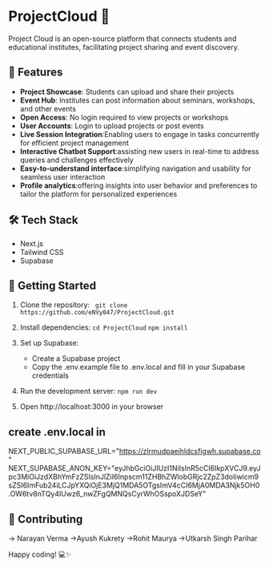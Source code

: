 # ProjectCloud 🚀
Project Cloud is an open-source platform that connects students and educational institutes, facilitating project sharing and event discovery.

## 🌟 Features

- **Project Showcase**: Students can upload and share their projects
- **Event Hub**: Institutes can post information about seminars, workshops, and other events
- **Open Access**: No login required to view projects or workshops
- **User Accounts**: Login to upload projects or post events
- **Live Session Integration**:Enabling users to engage in tasks concurrently for efficient project management
- **Interactive Chatbot Support**:assisting new users in real-time to address queries and challenges effectively
- **Easy-to-understand interface**:simplifying navigation and usability for seamless user interaction
- **Profile analytics**:offering insights into user behavior and preferences to tailor the platform for personalized experiences

## 🛠️ Tech Stack

- Next.js
- Tailwind CSS
- Supabase

## 🚀 Getting Started

1. Clone the repository:
``` git clone https://github.com/eNVy047/ProjectCloud.git```
2. Install dependencies:
```cd ProjectCloud```
```npm install```

4. Set up Supabase:
    - Create a Supabase project
    - Copy the .env.example file to .env.local and fill in your Supabase credentials
5. Run the development server:
```npm run dev```
6. Open http://localhost:3000 in your browser
   
## create .env.local in 
NEXT_PUBLIC_SUPABASE_URL="https://zlrmudpaeihldcsfigwh.supabase.co"
NEXT_SUPABASE_ANON_KEY="eyJhbGciOiJIUzI1NiIsInR5cCI6IkpXVCJ9.eyJpc3MiOiJzdXBhYmFzZSIsInJlZiI6Inpscm11ZHBhZWlobGRjc2ZpZ3doIiwicm9sZSI6ImFub24iLCJpYXQiOjE3MjQ1MDA5OTgsImV4cCI6MjA0MDA3Njk5OH0.OW6tv8nTQy4IUwz6_nwZFgQMNQsCyrWhOSspoXJDSeY"


## 🤝 Contributing
-> Narayan Verma
->Ayush Kukrety
->Rohit Maurya
->Utkarsh Singh Parihar


Happy coding! 💻✨
